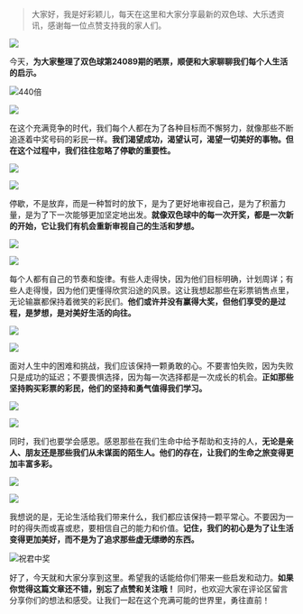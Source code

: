 
> 大家好，我是好彩颖儿，每天在这里和大家分享最新的双色球、大乐透资讯，感谢每一位点赞支持我的家人们。

![](https://cdn.jsdelivr.net/gh/wangwenjie1314/PicCDN/2024-7-11/1720660897499-image.png)


今天，**为大家整理了双色球第24089期的晒票，顺便和大家聊聊我们每个人生活的启示。**


![440倍](https://cdn.jsdelivr.net/gh/wangwenjie1314/PicCDN/2024-8-4/1722725125231-image.png)


![](https://cdn.jsdelivr.net/gh/wangwenjie1314/PicCDN/2024-8-2/1722589074947-image.png)

在这个充满竞争的时代，我们每个人都在为了各种目标而不懈努力，就像那些不断追逐着中奖号码的彩民一样。**我们渴望成功，渴望认可，渴望一切美好的事物。但在这个过程中，我们往往忽略了停歇的重要性。**


![](https://cdn.jsdelivr.net/gh/wangwenjie1314/PicCDN/2024-8-4/1722725171610-image.png)


![](https://cdn.jsdelivr.net/gh/wangwenjie1314/PicCDN/2024-8-2/1722589081982-image.png)

停歇，不是放弃，而是一种暂时的放下，是为了更好地审视自己，是为了积蓄力量，是为了下一次能够更加坚定地出发。**就像双色球中的每一次开奖，都是一次新的开始，它让我们有机会重新审视自己的生活和梦想。**

![](https://cdn.jsdelivr.net/gh/wangwenjie1314/PicCDN/2024-8-4/1722725207437-image.png)

![](https://cdn.jsdelivr.net/gh/wangwenjie1314/PicCDN/2024-8-2/1722589088532-image.png)

每个人都有自己的节奏和旋律。有些人走得快，因为他们目标明确，计划周详；有些人走得慢，因为他们更懂得欣赏沿途的风景。这让我想起那些在彩票销售点里，无论输赢都保持着微笑的彩民们。**他们或许并没有赢得大奖，但他们享受的是过程，是梦想，是对美好生活的向往。**

![](https://cdn.jsdelivr.net/gh/wangwenjie1314/PicCDN/2024-8-4/1722725249098-image.png)


![](https://cdn.jsdelivr.net/gh/wangwenjie1314/PicCDN/2024-8-2/1722589093224-image.png)


面对人生中的困难和挑战，我们应该保持一颗勇敢的心。不要害怕失败，因为失败只是成功的延迟；不要畏惧选择，因为每一次选择都是一次成长的机会。**正如那些坚持购买彩票的彩民，他们的坚持和勇气值得我们学习。**


![](https://cdn.jsdelivr.net/gh/wangwenjie1314/PicCDN/2024-8-4/1722725295852-image.png)

![](https://cdn.jsdelivr.net/gh/wangwenjie1314/PicCDN/2024-8-2/1722589101651-image.png)

同时，我们也要学会感恩。感恩那些在我们生命中给予帮助和支持的人，**无论是亲人、朋友还是那些我们从未谋面的陌生人。他们的存在，让我们的生命之旅变得更加丰富多彩。**


![](https://cdn.jsdelivr.net/gh/wangwenjie1314/PicCDN/2024-8-4/1722725973683-image.png)


![](https://cdn.jsdelivr.net/gh/wangwenjie1314/PicCDN/2024-8-4/1722726007626-image.png)

我想说的是，无论生活给我们带来什么，我们都应该保持一颗平常心。不要因为一时的得失而或喜或悲，要相信自己的能力和价值。**记住，我们的初心是为了让生活变得更加美好，而不是为了追求那些虚无缥缈的东西。**

![祝君中奖](https://cdn.jsdelivr.net/gh/wangwenjie1314/PicCDN/2024-7-18/1721293642002-image.png)


好了，今天就和大家分享到这里。希望我的话能给你们带来一些启发和动力。**如果你觉得这篇文章还不错，别忘了点赞和关注哦！** 同时，也欢迎大家在评论区留言分享你们的想法和感受。让我们一起在这个充满可能的世界里，勇往直前！


